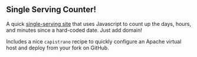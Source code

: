## Single Serving Counter!

A quick [single-serving site](http://kottke.org/08/02/single-serving-sites)
that uses Javascript to count up the days, hours, and minutes since a hard-coded
date. Just add domain!

Includes a nice `capistrano` recipe to quickly configure an Apache virtual
host and deploy from your fork on GitHub.